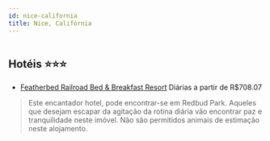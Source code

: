 ```yaml
---
id: nice-california
title: Nice, Califórnia
---
```


<center><img src="https://photos.hotelbeds.com/giata/27/279482/279482a_hb_a_001.jpg" alt="" /></center>


## Hotéis ⭐️⭐️⭐️

-    [Featherbed Railroad Bed & Breakfast Resort](https://www.hurb.com/aud/https://www.hurb.com/hoteis/nice/featherbed-railroad-bed-breakfast-resort-JNP-JP420888?cmp=18055) Diárias a partir de R$708.07
   > Este encantador hotel, pode encontrar-se em Redbud Park. Aqueles que desejam escapar da agitação da rotina diária vão encontrar paz e tranquilidade neste imóvel. Não são permitidos animais de estimação neste alojamento. 
